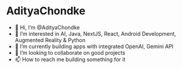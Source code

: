 # AdityaChondke

- 👋 Hi, I’m @AdityaChondke
- 👀 I’m interested in AI, Java, NextJS, React, Android Development, Augmented Reality & Python
- 🌱 I’m currently building apps with integrated OpenAI, Gemini API 
- 💞️ I’m looking to collaborate on good projects 
- 📫 How to reach me building something for it

